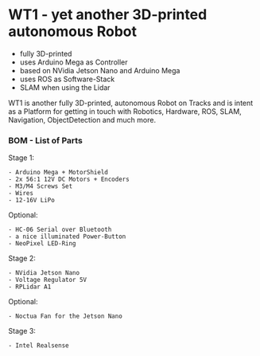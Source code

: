 # WT1 - yet another 3D-printed autonomous Robot

- fully 3D-printed 
- uses Arduino Mega as Controller
- based on NVidia Jetson Nano and Arduino Mega
- uses ROS as Software-Stack
- SLAM when using the Lidar

WT1 is another fully 3D-printed, autonomous Robot on Tracks and is intent as a Platform for 
getting in touch with Robotics, Hardware, ROS, SLAM, Navigation, ObjectDetection and much more.

### BOM - List of Parts

Stage 1:

    - Arduino Mega + MotorShield
    - 2x 56:1 12V DC Motors + Encoders
    - M3/M4 Screws Set
    - Wires
    - 12-16V LiPo

Optional:

    - HC-06 Serial over Bluetooth        
    - a nice illuminated Power-Button 
    - NeoPixel LED-Ring

Stage 2:

    - NVidia Jetson Nano
    - Voltage Regulator 5V
    - RPLidar A1

Optional:

    - Noctua Fan for the Jetson Nano

Stage 3:

    - Intel Realsense